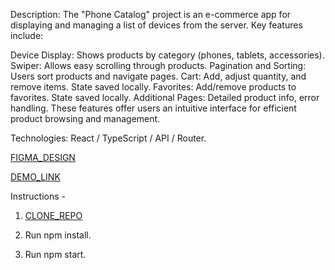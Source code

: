 
Description:
The "Phone Catalog" project is an e-commerce app for displaying and managing a list of devices from the server. Key features include:

Device Display: Shows products by category (phones, tablets, accessories).
Swiper: Allows easy scrolling through products.
Pagination and Sorting: Users sort products and navigate pages.
Cart: Add, adjust quantity, and remove items. State saved locally.
Favorites: Add/remove products to favorites. State saved locally.
Additional Pages: Detailed product info, error handling.
These features offer users an intuitive interface for efficient product browsing and management.

Technologies:
React / TypeScript / API / Router.

[FIGMA_DESIGN](https://www.figma.com/design/xMK2Dy0mfBbJJSNctmOuLW/Phone-catalog-(V2)-Rounded-Style-1?node-id=0-1&t=hjfJbB0BMTGlDjFU-0)

[DEMO_LINK](https://vadimdrobyazko.github.io/Phone-catalog/)

Instructions - 

1. [CLONE_REPO](https://docs.github.com/ru/repositories/creating-and-managing-repositories/cloning-a-repository)

2. Run npm install.

3. Run npm start.









